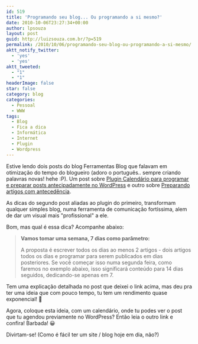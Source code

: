 ```yaml
---
id: 519
title: 'Programando seu blog... Ou programando a si mesmo?'
date: 2010-10-06T23:27:34+00:00
author: lpsouza
layout: post
guid: http://luizsouza.com.br/?p=519
permalink: /2010/10/06/programando-seu-blog-ou-programando-a-si-mesmo/
aktt_notify_twitter:
  - 'yes'
  - 'yes'
aktt_tweeted:
  - "1"
  - "1"
headerImage: false
star: false
category: blog
categories:
  - Pessoal
  - WWW
tags:
  - Blog
  - Fica a dica
  - Informática
  - Internet
  - Plugin
  - Wordpress
---
```

Estive lendo dois posts do blog Ferramentas Blog que falavam em otimização do tempo do blogueiro (adoro o português.. sempre criando palavras novas! hehe :P). Um post sobre [Plugin Calendário para programar e preparar posts antecipadamente no WordPress](http://www.ferramentasblog.com/2010/09/plugin-calendario-para-programar-e.html "Plugin Calendário para programar e preparar posts antecipadamente no WordPress") e outro sobre [Preparando artigos com antecedência](http://www.ferramentasblog.com/2009/10/preparando-artigos-com-antecedencia.html "Preparando artigos com antecedência").

As dicas do segundo post aliadas ao plugin do primeiro, transformam qualquer simples blog, numa ferramenta de comunicação fortíssima, alem de dar um visual mais "profissional" a ele.

Bom, mas qual é essa dica? Acompanhe abaixo:

> **Vamos tomar uma semana, 7 dias como parâmetro:**
>
> A proposta é escrever todos os dias ao menos 2 artigos - dois artigos todos os dias e programar para serem publicados em dias posteriores. Se você começar isso numa segunda feira, como faremos no exemplo abaixo, isso significará conteúdo para 14 dias seguidos, dedicando-se apenas em 7.

Tem uma explicação detalhada no post que deixei o link acima, mas deu pra ter uma ideia que com pouco tempo, tu tem um rendimento quase exponencial! 🙂

Agora, coloque esta ideia, com um calendário, onde tu podes ver o post que tu agendou previamente no WordPress? Então leia o outro link e confira! Barbada! 😀

Divirtam-se! (Como é fácil ter um site / blog hoje em dia, não?)
